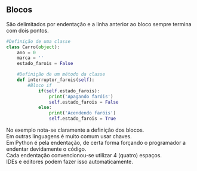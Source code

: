 ## Blocos

São delimitados por endentação e a linha anterior ao bloco sempre termina com
dois pontos.

``` python
#Definição de uma classe
class Carro(object):
    ano = 0
    marca = ''
    estado_farois = False

    #Definição de um método da classe
    def interruptor_farois(self):
        #Bloco if
            if(self.estado_farois):
                print('Apagando faróis')
                self.estado_farois = False
            else:
                print('Acendendo faróis')
                self.estado_farois = True
```

No exemplo nota-se claramente a definição dos blocos.  
Em outras linguagens é muito comum usar chaves.  
Em Python é pela endentação, de certa forma forçando o programador a endentar
devidamente o código.  
Cada endentação convencionou-se utilizar 4 (quatro) espaços.  
IDEs e editores podem fazer isso automaticamente.
